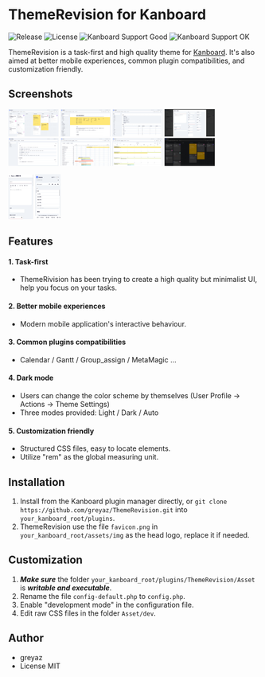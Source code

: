 # ThemeRevision for Kanboard
![Release](https://img.shields.io/github/v/release/greyaz/ThemeRevision?color=%2332ab3d&style=flat-square)
![License](https://img.shields.io/github/license/greyaz/ThemeRevision?color=%233860f4&style=flat-square)
![Kanboard Support Good](https://img.shields.io/static/v1?label=Kanboard&message=%3E%3D1.2.22%20Good&color=green&style=flat-square)
![Kanboard Support OK](https://img.shields.io/static/v1?label=Kanboard&message=%3E%3D1.2.8%20OK&color=%23f7c400&style=flat-square)

ThemeRevision is a task-first and high quality theme for [Kanboard](https://github.com/kanboard/kanboard). It's also aimed at better mobile experiences, common plugin compatibilities, and customization friendly.

## Screenshots
<img src="Screenshots/1.png" width="20%"> <img src="Screenshots/2.png" width="20%"> <img src="Screenshots/4.png" width="20%"> <img src="Screenshots/3.png" width="20%"> <img src="Screenshots/6.png" width="20%"> <img src="Screenshots/8.png" width="20%"> <img src="Screenshots/9.png" width="20%"> <img src="Screenshots/7.png" width="20%">

<img src="Screenshots/10.png" width="10%"> <img src="Screenshots/11.png" width="10%">

## Features
#### 1. Task-first
* ThemeRivision has been trying to create a high quality but minimalist UI, help you focus on your tasks.

#### 2. Better mobile experiences
* Modern mobile application's interactive behaviour.

#### 3. Common plugins compatibilities
* Calendar / Gantt / Group_assign / MetaMagic ...

#### 4. Dark mode

* Users can change the color scheme by themselves (User Profile -> Actions -> Theme Settings)
* Three modes provided: Light / Dark / Auto

#### 5. Customization friendly

* Structured CSS files, easy to locate elements.  
* Utilize "rem" as the global measuring unit.

## Installation
1. Install from the Kanboard plugin manager directly, or `git clone https://github.com/greyaz/ThemeRevision.git` into `your_kanboard_root/plugins`.
2. ThemeRevision use the file `favicon.png` in `your_kanboard_root/assets/img` as the head logo, replace it if needed.

## Customization
1. ***Make sure*** the folder `your_kanboard_root/plugins/ThemeRevision/Asset` is ***writable and executable***.
2. Rename the file `config-default.php` to `config.php`.
3. Enable "development mode" in the configuration file.
4. Edit raw CSS files in the folder `Asset/dev`.

## Author
- greyaz
- License MIT
